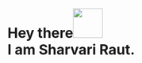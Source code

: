 # Hey there<img src="https://github.com/sharur7/sharur7-profile-readme/blob/master/tenor.gif" width="60px"><br>I am Sharvari Raut.
